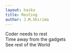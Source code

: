 ```yaml
---
layout: haiku
title: Resting
author: J.M.Shirima
---
```


Coder needs to rest<br>
Time away from the gadgets<br>
See rest of the World<br>